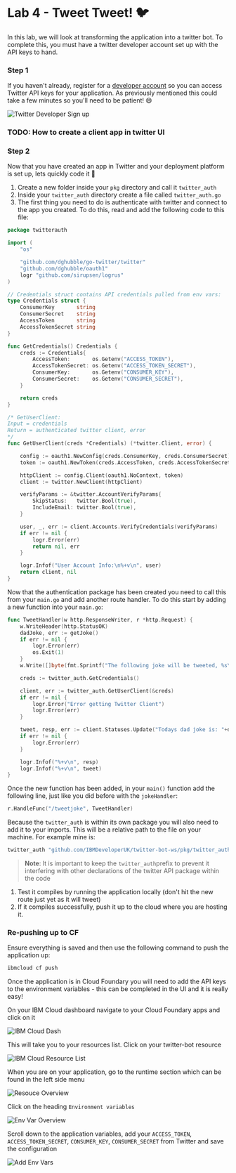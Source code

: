 # Lab 4 - Tweet Tweet! :bird:

In this lab, we will look at transforming the application into a twitter bot. To complete this, you must have a twitter developer account set up with the API keys to hand.

### Step 1

If you haven't already, register for a [developer account](https://developer.twitter.com/en/docs/basics/developer-portal/overview) so you can access Twitter API keys for your application. As previously mentioned this could take a few minutes so you'll need to be patient! :smile:

![Twitter Developer Sign up](./images/TwitterDevAcc.png)

### TODO: How to create a client app in twitter UI

### Step 2

Now that you have created an app in Twitter and your deployment platform is set up, lets quickly code it :beers:

1. Create a new folder inside your `pkg` directory and call it `twitter_auth`
2. Inside your `twitter_auth` directory create a file called `twitter_auth.go`
3. The first thing you need to do is authenticate with twitter and connect to the app you created. To do this, read and add the following code to this file:

```go
package twitterauth

import (
    "os"

    "github.com/dghubble/go-twitter/twitter"
    "github.com/dghubble/oauth1"
    logr "github.com/sirupsen/logrus"
)

// Credentials struct contains API credentials pulled from env vars:
type Credentials struct {
    ConsumerKey       string
    ConsumerSecret    string
    AccessToken       string
    AccessTokenSecret string
}

func GetCredentials() Credentials {
    creds := Credentials{
        AccessToken:       os.Getenv("ACCESS_TOKEN"),
        AccessTokenSecret: os.Getenv("ACCESS_TOKEN_SECRET"),
        ConsumerKey:       os.Getenv("CONSUMER_KEY"),
        ConsumerSecret:    os.Getenv("CONSUMER_SECRET"),
    }

    return creds
}

/* GetUserClient:
Input = credentials
Return = authenticated twitter client, error
*/
func GetUserClient(creds *Credentials) (*twitter.Client, error) {

    config := oauth1.NewConfig(creds.ConsumerKey, creds.ConsumerSecret)
    token := oauth1.NewToken(creds.AccessToken, creds.AccessTokenSecret)

    httpClient := config.Client(oauth1.NoContext, token)
    client := twitter.NewClient(httpClient)

    verifyParams := &twitter.AccountVerifyParams{
        SkipStatus:   twitter.Bool(true),
        IncludeEmail: twitter.Bool(true),
    }

    user, _, err := client.Accounts.VerifyCredentials(verifyParams)
    if err != nil {
        logr.Error(err)
        return nil, err
    }

    logr.Infof("User Account Info:\n%+v\n", user)
    return client, nil
}
```

Now that the authentication package has been created you need to call this from your `main.go` and add another route handler. To do this start by adding a new function into your `main.go`:

```go
func TweetHandler(w http.ResponseWriter, r *http.Request) {
    w.WriteHeader(http.StatusOK)
    dadJoke, err := getJoke()
    if err != nil {
        logr.Error(err)
        os.Exit(1)
    }
    w.Write([]byte(fmt.Sprintf("The following joke will be tweeted, %s\n", dadJoke)))

    creds := twitter_auth.GetCredentials()

    client, err := twitter_auth.GetUserClient(&creds)
    if err != nil {
        logr.Error("Error getting Twitter Client")
        logr.Error(err)
    }

    tweet, resp, err := client.Statuses.Update("Todays dad joke is: "+dadJoke, nil)
    if err != nil {
        logr.Error(err)
    }

    logr.Infof("%+v\n", resp)
    logr.Infof("%+v\n", tweet)
}
```

Once the new function has been added, in your `main()` function add the following line, just like you did before with the `jokeHandler`:

```go
r.HandleFunc("/tweetjoke", TweetHandler)
```

Because the `twitter_auth` is within its own package you will also need to add it to your imports. This will be a relative path to the file on your machine. For example mine is:

```go
twitter_auth "github.com/IBMDeveloperUK/twitter-bot-ws/pkg/twitter_auth"
```

> **Note**: It is important to keep the `twitter_auth`prefix to prevent it interfering with other declarations of the twitter API package within the code

1. Test it compiles by running the application locally \(don't hit the new route just yet as it will tweet\)
2. If it compiles successfully, push it up to the cloud where you are hosting it.

### Re-pushing up to CF

Ensure everything is saved and then use the following command to push the application up:

```bash
ibmcloud cf push
```

Once the application is in Cloud Foundary you will need to add the API keys to the environment variables - this can be completed in the UI and it is really easy!

On your IBM Cloud dashboard navigate to your Cloud Foundary apps and click on it

![IBM Cloud Dash](./images/IBMCloudDash.png)

This will take you to your resources list. Click on your twitter-bot resource

![IBM Cloud Resource List](./images/IBMCloudResourceList.png)

When you are on your application, go to the runtime section which can be found in the left side menu

![Resouce Overview](./images/ResourceOverview.png)

Click on the heading `Environment variables`

![Env Var Overview](./images/EnvVarOverview.png)

Scroll down to the application variables, add your `ACCESS_TOKEN`, `ACCESS_TOKEN_SECRET`, `CONSUMER_KEY`, `CONSUMER_SECRET` from Twitter and save the configuration

![Add Env Vars](./images/AddEnvVars.png)
